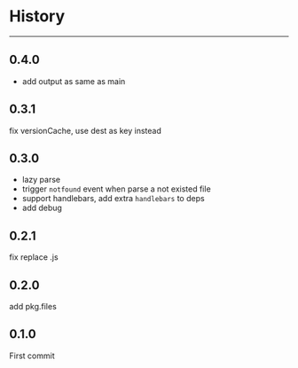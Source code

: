 # History

---

## 0.4.0

- add output as same as main

## 0.3.1

fix versionCache, use dest as key instead

## 0.3.0

- lazy parse
- trigger `notfound` event when parse a not existed file
- support handlebars, add extra `handlebars` to deps
- add debug

## 0.2.1

fix replace .js

## 0.2.0

add pkg.files

## 0.1.0

First commit

